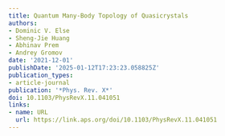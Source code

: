 ```yaml
---
title: Quantum Many-Body Topology of Quasicrystals
authors:
- Dominic V. Else
- Sheng-Jie Huang
- Abhinav Prem
- Andrey Gromov
date: '2021-12-01'
publishDate: '2025-01-12T17:23:23.058825Z'
publication_types:
- article-journal
publication: '*Phys. Rev. X*'
doi: 10.1103/PhysRevX.11.041051
links:
- name: URL
  url: https://link.aps.org/doi/10.1103/PhysRevX.11.041051
---
```

